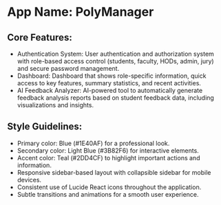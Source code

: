 # **App Name**: PolyManager

## Core Features:

- Authentication System: User authentication and authorization system with role-based access control (students, faculty, HODs, admin, jury) and secure password management.
- Dashboard: Dashboard that shows role-specific information, quick access to key features, summary statistics, and recent activities.
- AI Feedback Analyzer: AI-powered tool to automatically generate feedback analysis reports based on student feedback data, including visualizations and insights.

## Style Guidelines:

- Primary color: Blue (#1E40AF) for a professional look.
- Secondary color: Light Blue (#3B82F6) for interactive elements.
- Accent color: Teal (#2DD4CF) to highlight important actions and information.
- Responsive sidebar-based layout with collapsible sidebar for mobile devices.
- Consistent use of Lucide React icons throughout the application.
- Subtle transitions and animations for a smooth user experience.